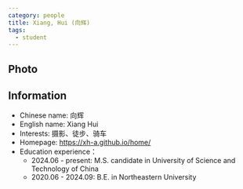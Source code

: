 ```yaml
---
category: people
title: Xiang, Hui (向辉)
tags:
  - student
---
```


## Photo

<!-- ![heqian](https://github.com/ustc-ivclab/ustc-ivclab.github.io/assets/116997215/3694b868-a9e3-414e-a893-40db390f8c4c) -->

## Information

- Chinese name: 向辉
- English name: Xiang Hui
- Interests: 摄影、徒步、骑车
- Homepage: https://xh-a.github.io/home/
- Education experience：
  - 2024.06 - present: M.S. candidate in University of Science and Technology of China
  - 2020.06 - 2024.09: B.E. in Northeastern University